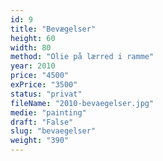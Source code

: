 ```yaml
---
id: 9
title: "Bevægelser"
height: 60
width: 80
method: "Olie på lærred i ramme"
year: 2010
price: "4500"
exPrice: "3500"
status: "privat"
fileName: "2010-bevaegelser.jpg"
medie: "painting"
draft: "False"
slug: "bevaegelser"
weight: "390"
---
```

